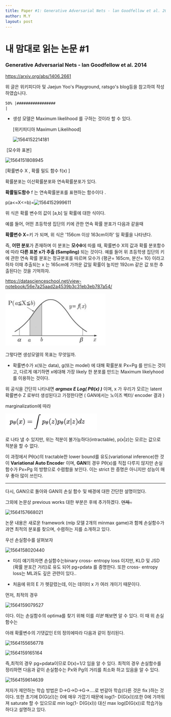 ```yaml
---
title: Paper #1: Generative Adversarial Nets - lan Goodfellow et al. 2014
author: M.Y
layout: post
---
```




# 내 맘대로 읽는 논문 #1

### Generative Adversarial Nets - lan Goodfellow et al. 2014

https://arxiv.org/abs/1406.2661

위 글은 위키피디아 및 Jaejun Yoo's Playground, ratsgo's blog등을 참고하여 작성하였습니다.

```
50% |#################                                                    |
```



- 생성 모델은 Maximum likelihood 를 구하는 것이라 할 수 있다.

  [위키피디아 Maximum Likelihood]

  ![1564152214181](./images/markdown_img/1564152214181.png)



​			[모수와 표본]

![1564151808945](https://user-images.githubusercontent.com/48951818/62408807-18e2fa00-b609-11e9-80af-45e5a54caec1.png)

[확률변수 X , 확률 밀도 함수 f(x) ]

확률분포는 이산확률분포와 연속확률분포가 있다.

**확률밀도함수** f 는 연속확률분포를 표현하는  함수이다 .  

p(a<=X<=b)=![1564152999611](./images/markdown_img/1564152999611.png)



위 식은 확률 변수의 값이 [a,b] 일 확률에 대한 식이다. 

예를 들어,  어떤 초등학생 집단의 키에 관한 연속 확률 분포가 다음과 같을때 

**확률변수 X**=키 가 되며, 위 식은 '156cm 이상 163cm이하' 일 확률을 나타낸다. 

즉, **어떤 분포**가 존재하며 이 분포는 **모수θ**에 따를 때, 확률변수 X의 값과 확률 분포함수에 따라 **다른 표본 x가 추출 (Sampling)** 되는 것이다. 예를 들어 위 초등학생 집단의 키에 관한 연속 확률 분포는 정규분포를 따르며  모수가 {평균= 165cm, 분산= 10} 이라고 하자 이때 추출되는 x 는 165cm에 가까운 값일 확률이 높지만 192cm 같은 값 또한 추출된다는 것을 기억하자. 

https://datascienceschool.net/view-notebook/56e7a25aad2a4539b3c31eb3eb787a54/

 

![1564152168748](https://github.com/mysong105/miny/blob/gh-pages/images/1564152168748.png)

 

그렇다면 생성모델의 목표는 무엇일까.

- 확률변수가 x(또는 data), g(또는 model) 에 대해 확률분포 Px=Pg 를 만드는 것이고, 다르게 얘기하면 x에대해 가장 likely 한 분포를 만드는 Maximum likelyhood를 이용하는 것이다. 



위 공식을 간단히 나타내면 ***argmax E  Log( Pθ(x) )*** 이며, x 가 우리가 모르는 latent 확률변수 Z 로부터 생성된다고 가정한다면 ( GAN에서는 노이즈 벡터/ encoder 결과 ) 

marginalization에 따라 

![1564156929705](https://github.com/mysong105/miny/blob/gh-pages/images/1564156929705.png)

로 나타 낼 수 있지만, 위는 적분이 불가능하다(intractable), p(x|z)는 모르는 값으로 적분을 할 수 없다.



이 과정에서 Pθ(x)의 tractable한 lower bound를 유도(variational inference)한 것이 **Variational Auto Encode**r 이며, **GAN**의 경우 Pθ(x)를 직접 다루지 않지만  손실함수가 Px=Pg 의 방향으로 수렴함을 보인다. 이는 strict 한 증명은 아니지만 성능이 매우 좋아 많이 쓰인다.

 

------

다시, GAN으로 돌아와 GAN의 손실 함수 및 배경에 대한 간단한 설명이었다.

그외에 논문상 previous works 대한 부분은 후에 추가하겠다.  ~~언제..~~

![1564157668021](./images/markdown_img/1564157668021.png) 



논문 내용은 새로운 framework (mlp 모델 2개의 minmax game)과 함께 손실함수가 과연 최적의 분포를 찾으며, 수렴하는 지를 소개하고 있다.

우선 손실함수를 살펴보자 

![1564158020440](./images/markdown_img/1564158020440.png)

- 미리 얘기하자면 손실함수는binary cross- entropy loss 이지만,  KLD  및 JSD (확률 분포간 거리)로 유도 되어 pg=pdata 를 증명한다.  또한 cross- entropy loss는 ML과도 깊은 관련이 있다..

* 처음에 위의 E 가 헷갈렸는데, 이는 데이터 x 가 여러 개이기 때문이다.



먼저,  최적의 경우 

![1564159079527](./images/markdown_img/1564159079527.png)

이다. 이는 손실함수의 optima를 찾기 위해 이를 *미분* 해보면 알 수 있다. 이 때 위 손실함수는 

아래 확률변수의 기댓값인 E의 정의에따라 다음과 같이 정리된다.

![1564155656778](./images/markdown_img/1564155656778.png)

![1564159165164](./images/markdown_img/1564159165164.png)



즉,최적의 경우 pg=pdata이므로 D(x)=1/2 임을 알 수 있다. 최적의 경우 손실함수를 정리하면 다음과 같이 손실함수는 Px와 Pg의 거리를 최소화 하고 있음을 알 수 있다. 

![1564159614639](./images/markdown_img/1564159614639.png)



저자가 제안하는 학습 방법은 D->G->D->G->....로 번갈아 학습(다른 것은 fix )하는 것이다. 또한 초기에 D(G(z))는 0에 매우 가깝기 때문에  log(1- D(G(x)))또한 0에 가까워져 saturate 할 수 있으므로 min log(1- D(G(x))) 대신 max log(D(G(x))로 학습가능하다고 설명하고 있다.



